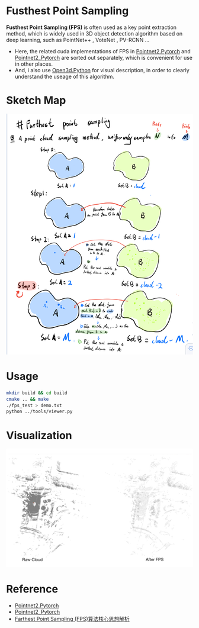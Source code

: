 # Fusthest Point Sampling

**Fusthest Point Sampling (FPS)** is often used as a key point extraction method, which is widely used in 3D object detection algorithm based on deep learning, such as PointNet++ , VoteNet , PV-RCNN ...

* Here, the related cuda implementations of FPS in [Pointnet2.Pytorch](https://github.com/sshaoshuai/Pointnet2.PyTorch) and [Pointnet2_Pytorch](https://github.com/erikwijmans/Pointnet2_PyTorch) are sorted out separately, which is convenient for use in other places.
* And, i also use [Open3d.Python](https://github.com/intel-isl/Open3D) for visual description, in order to clearly understand the useage of this algorithm.

# Sketch Map
![sketch](docs/fps-sketch.jpg)

# Usage
```bash
mkdir build && cd build
cmake .. && make 
./fps_test > demo.txt
python ../tools/viewer.py
```

# Visualization
![demo](docs/fps-demo.jpg)

# Reference
* [Pointnet2.Pytorch](https://github.com/sshaoshuai/Pointnet2.PyTorch)
* [Pointnet2_Pytorch](https://github.com/erikwijmans/Pointnet2_PyTorch) 
* [Farthest Point Sampling (FPS)算法核心思想解析](https://zhuanlan.zhihu.com/p/114522377)